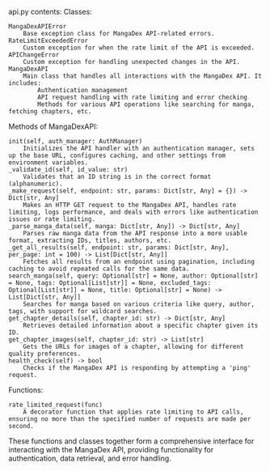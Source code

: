 api.py contents:
Classes:

    MangaDexAPIError
        Base exception class for MangaDex API-related errors.
    RateLimitExceededError
        Custom exception for when the rate limit of the API is exceeded.
    APIChangeError
        Custom exception for handling unexpected changes in the API.
    MangaDexAPI
        Main class that handles all interactions with the MangaDex API. It includes:
            Authentication management
            API request handling with rate limiting and error checking
            Methods for various API operations like searching for manga, fetching chapters, etc.


Methods of MangaDexAPI:

    init(self, auth_manager: AuthManager)
        Initializes the API handler with an authentication manager, sets up the base URL, configures caching, and other settings from environment variables.
    _validate_id(self, id_value: str)
        Validates that an ID string is in the correct format (alphanumeric).
    _make_request(self, endpoint: str, params: Dict[str, Any] = {}) -> Dict[str, Any]
        Makes an HTTP GET request to the MangaDex API, handles rate limiting, logs performance, and deals with errors like authentication issues or rate limiting.
    _parse_manga_data(self, manga: Dict[str, Any]) -> Dict[str, Any]
        Parses raw manga data from the API response into a more usable format, extracting IDs, titles, authors, etc.
    _get_all_results(self, endpoint: str, params: Dict[str, Any], per_page: int = 100) -> List[Dict[str, Any]]
        Fetches all results from an endpoint using pagination, including caching to avoid repeated calls for the same data.
    search_manga(self, query: Optional[str] = None, author: Optional[str] = None, tags: Optional[List[str]] = None, excluded_tags: Optional[List[str]] = None, title: Optional[str] = None) -> List[Dict[str, Any]]
        Searches for manga based on various criteria like query, author, tags, with support for wildcard searches.
    get_chapter_details(self, chapter_id: str) -> Dict[str, Any]
        Retrieves detailed information about a specific chapter given its ID.
    get_chapter_images(self, chapter_id: str) -> List[str]
        Gets the URLs for images of a chapter, allowing for different quality preferences.
    health_check(self) -> bool
        Checks if the MangaDex API is responding by attempting a 'ping' request.


Functions:

    rate_limited_request(func)
        A decorator function that applies rate limiting to API calls, ensuring no more than the specified number of requests are made per second.


These functions and classes together form a comprehensive interface for interacting with the MangaDex API, providing functionality for authentication, data retrieval, and error handling.
